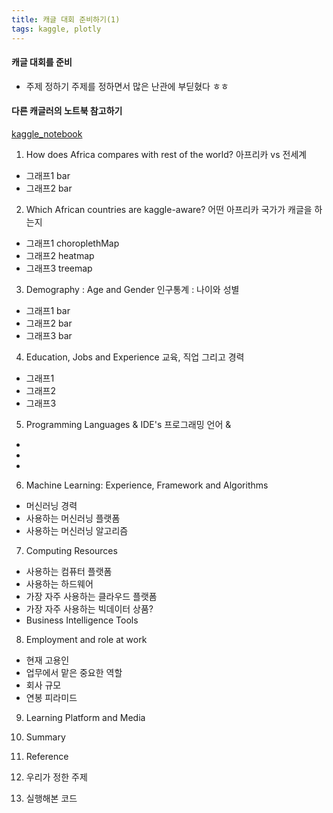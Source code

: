 ```yaml
---
title: 캐글 대회 준비하기(1)
tags: kaggle, plotly
---
```

#### 캐글 대회를 준비
- 주제 정하기
주제를 정하면서 많은 난관에 부딛혔다
ㅎㅎ


#### 다른 캐글러의 노트북 참고하기
[kaggle_notebook](https://www.kaggle.com/desalegngeb/how-popular-is-kaggle-in-africa)
1. How does Africa compares with rest of the world?
아프리카 vs 전세계
- 그래프1 bar
- 그래프2 bar
2. Which African countries are kaggle-aware?
어떤 아프리카 국가가 캐글을 하는지
- 그래프1 choroplethMap
- 그래프2 heatmap
- 그래프3 treemap
3. Demography : Age and Gender
인구통계 : 나이와 성별
- 그래프1 bar
- 그래프2 bar
- 그래프3 bar
4. Education, Jobs and Experience
교육, 직업 그리고 경력
- 그래프1
- 그래프2
- 그래프3 
5. Programming Languages & IDE's
프로그래밍 언어 &
-
-
-
6. Machine Learning: Experience, Framework and Algorithms
- 머신러닝 경력
- 사용하는 머신러닝 플랫폼
- 사용하는 머신러닝 알고리즘
7. Computing Resources
- 사용하는 컴퓨터 플랫폼
- 사용하는 하드웨어
- 가장 자주 사용하는 클라우드 플랫폼
- 가장 자주 사용하는 빅데이터 상품?
- Business Intelligence Tools
8. Employment and role at work
- 현재 고용인
- 업무에서 맡은 중요한 역할
- 회사 규모
- 연봉 피라미드
9. Learning Platform and Media
10. Summary
11. Reference


3. 우리가 정한 주제


4. 실행해본 코드